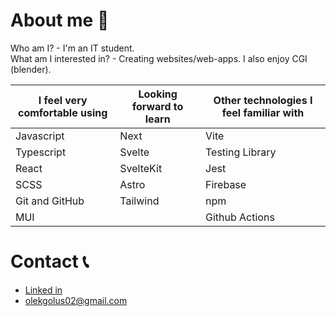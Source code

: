 # About me 🙋

Who am I? - I'm an IT student.                                                                                                                                        
What am I interested in? - Creating websites/web-apps. I also enjoy CGI (blender).

| I feel very comfortable using | Looking forward to learn | Other technologies I feel familiar with |
| ------ | ---------- | ------------ |
| Javascript | Next | Vite |
| Typescript | Svelte | Testing Library   |
| React | SvelteKit | Jest |  
| SCSS | Astro | Firebase |
| Git and GitHub | Tailwind | npm |
| MUI | | Github Actions |

# Contact 📞
- [Linked in](https://www.linkedin.com/in/aleksander-golus-844599220/)
- olekgolus02@gmail.com
